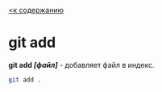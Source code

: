 [<к содержанию](/readme.md)

# git add

**git add *[файл]*** - добавляет файл в индекс.

```bash =
git add .
```

